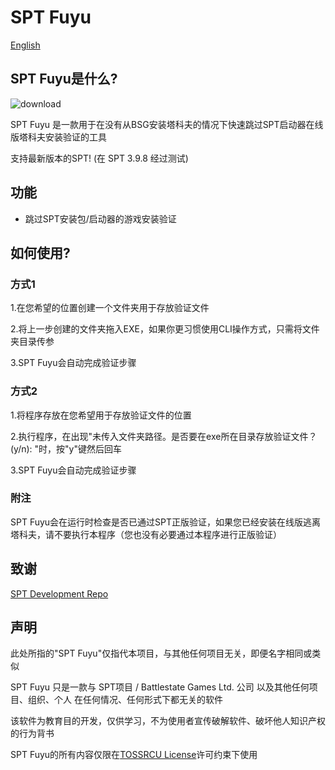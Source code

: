 # SPT Fuyu
[English](README.md)
## SPT Fuyu是什么?

![download](https://github.com/user-attachments/assets/f1ac2e38-3787-46f1-baf9-1dc885cc7066)

SPT Fuyu 是一款用于在没有从BSG安装塔科夫的情况下快速跳过SPT启动器在线版塔科夫安装验证的工具

支持最新版本的SPT! (在 SPT 3.9.8 经过测试)

## 功能

- 跳过SPT安装包/启动器的游戏安装验证

## 如何使用?

### 方式1
1.在您希望的位置创建一个文件夹用于存放验证文件

2.将上一步创建的文件夹拖入EXE，如果你更习惯使用CLI操作方式，只需将文件夹目录传参

3.SPT Fuyu会自动完成验证步骤

### 方式2
1.将程序存放在您希望用于存放验证文件的位置

2.执行程序，在出现"未传入文件夹路径。是否要在exe所在目录存放验证文件？(y/n): "时，按"y"键然后回车

3.SPT Fuyu会自动完成验证步骤

### 附注
SPT Fuyu会在运行时检查是否已通过SPT正版验证，如果您已经安装在线版逃离塔科夫，请不要执行本程序（您也没有必要通过本程序进行正版验证）


## 致谢

[SPT Development Repo](https://dev.sp-tarkov.com/)

## 声明
此处所指的"SPT Fuyu"仅指代本项目，与其他任何项目无关，即便名字相同或类似

SPT Fuyu 只是一款与 SPT项目 / Battlestate Games Ltd. 公司 以及其他任何项目、组织、个人 在任何情况、任何形式下都无关的软件

该软件为教育目的开发，仅供学习，不为使用者宣传破解软件、破坏他人知识产权的行为背书

SPT Fuyu的所有内容仅限在[TOSSRCU License](https://github.com/M3351AN/SPT-Fuyu/blob/main/LICENSE)许可约束下使用
